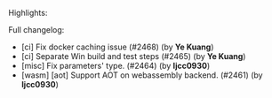 Highlights:

Full changelog:
   - [ci] Fix docker caching issue (#2468) (by **Ye Kuang**)
   - [ci] Separate Win build and test steps (#2465) (by **Ye Kuang**)
   - [misc] Fix parameters' type. (#2464) (by **ljcc0930**)
   - [wasm] [aot] Support AOT on webassembly backend. (#2461) (by **ljcc0930**)
